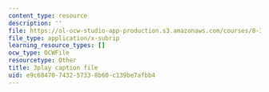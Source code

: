 ```yaml
---
content_type: resource
description: ''
file: https://ol-ocw-studio-app-production.s3.amazonaws.com/courses/8-333-statistical-mechanics-i-statistical-mechanics-of-particles-fall-2013/e9c68470743257338b60c139be7afbb4_8woIHrY6eM0.vtt
file_type: application/x-subrip
learning_resource_types: []
ocw_type: OCWFile
resourcetype: Other
title: 3play caption file
uid: e9c68470-7432-5733-8b60-c139be7afbb4
---
```

